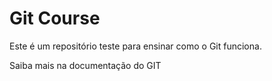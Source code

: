 # Git Course

Este é um repositório teste para ensinar como o Git funciona.

Saiba mais na documentação do GIT
